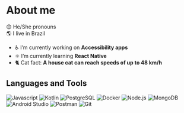 # About me
😊 He/She pronouns <br>
🌎 I live in Brazil

- ♿ I’m currently working on **Accessibility apps**
- ⚛️ I’m currently learning **React Native**
- 🐈 Cat fact: **A house cat can reach speeds of up to 48 km/h**

## Languages and Tools
<p>
  <img src="https://img.shields.io/badge/Javascript-%23323330.svg?style=flat&logo=javascript&logoColor=%23F7DF1E" alt="Javascript">
  <img src="https://img.shields.io/badge/Kotlin-%237F52FF.svg?style=flat&logo=kotlin&logoColor=white" alt="Kotlin">
  <img src="https://img.shields.io/badge/PostgreSQL-4169E1.svg?style=flat&logo=postgresql&logoColor=white" alt="PostgreSQL">
  <img src="https://img.shields.io/badge/Docker-%230db7ed.svg?style=flat&logo=docker&logoColor=white" alt="Docker">  
  <img src="https://img.shields.io/badge/Node.js-6DA55F?style=flat&logo=node.js&logoColor=white" alt="Node.js">
  <img src="https://img.shields.io/badge/MongoDB-%234ea94b.svg?style=flat&logo=mongodb&logoColor=white" alt="MongoDB">
  <img src="https://img.shields.io/badge/Android%20Studio-%234ea94b.svg?style=flat&logo=android-studio&logoColor=white" alt="Android Studio">  
  <img src="https://img.shields.io/badge/Postman-FF6C37?style=flat&logo=postman&logoColor=white" alt="Postman">
  <img src="https://img.shields.io/badge/Git-%23F05033.svg?style=flat&logo=git&logoColor=white" alt="Git">
</p>
